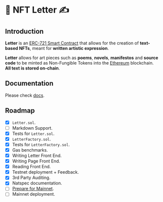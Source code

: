 # 📜 NFT Letter ✍️

## Introduction

**Letter** is an [ERC-721 Smart Contract](http://erc721.org/) that allows for the creation of **text-based NFTs**, meant for **written artistic expression**.

**Letter** allows for art pieces such as **poems**, **novels**, **manifestos** and **source code** to be minted as Non-Fungible Tokens into the [Ethereum](https://ethereum.org/en/) blockchain. **All text is stored on-chain**.

## Documentation

Please check [docs](./docs).

## Roadmap

- [x] `Letter.sol`.
- [ ] Markdown Support.
- [x] Tests for `Letter.sol`.
- [x] `LetterFactory.sol`.
- [x] Tests for `LetterFactory.sol`.
- [x] Gas benchmarks.
- [x] Writing Letter Front End.
- [x] Writing Page Front End.
- [x] Reading Front End.
- [x] Testnet deployment + Feedback.
- [x] 3rd Party Auditing.
- [x] Natspec documentation.
- [ ] [Prepare for Mainnet](https://docs.openzeppelin.com/learn/preparing-for-mainnet).
- [ ] Mainnet deployment.

